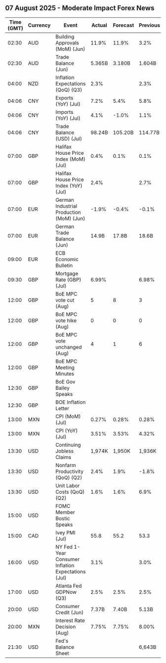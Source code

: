 ## 07 August 2025 - Moderate Impact Forex News

| Time (GMT) | Currency | Event | Actual | Forecast | Previous |
|------|----------|-------|--------|----------|----------|
| 02:30 | AUD | Building Approvals (MoM) (Jun) | 11.9% | 11.9% | 3.2% |
| 02:30 | AUD | Trade Balance (Jun) | 5.365B | 3.180B | 1.604B |
| 04:00 | NZD | Inflation Expectations (QoQ) (Q3) | 2.3% |  | 2.3% |
| 04:06 | CNY | Exports (YoY) (Jul) | 7.2% | 5.4% | 5.8% |
| 04:06 | CNY | Imports (YoY) (Jul) | 4.1% | -1.0% | 1.1% |
| 04:06 | CNY | Trade Balance (USD) (Jul) | 98.24B | 105.20B | 114.77B |
| 07:00 | GBP | Halifax House Price Index (MoM) (Jul) | 0.4% | 0.1% | 0.1% |
| 07:00 | GBP | Halifax House Price Index (YoY) (Jul) | 2.4% |  | 2.7% |
| 07:00 | EUR | German Industrial Production (MoM) (Jun) | -1.9% | -0.4% | -0.1% |
| 07:00 | EUR | German Trade Balance (Jun) | 14.9B | 17.8B | 18.6B |
| 09:00 | EUR | ECB Economic Bulletin |  |  |  |
| 09:30 | GBP | Mortgage Rate (GBP) (Jul) | 6.99% |  | 6.98% |
| 12:00 | GBP | BoE MPC vote cut (Aug) | 5 | 8 | 3 |
| 12:00 | GBP | BoE MPC vote hike (Aug) | 0 | 0 | 0 |
| 12:00 | GBP | BoE MPC vote unchanged (Aug) | 4 | 1 | 6 |
| 12:00 | GBP | BoE MPC Meeting Minutes |  |  |  |
| 12:30 | GBP | BoE Gov Bailey Speaks |  |  |  |
| 12:30 | GBP | BOE Inflation Letter |  |  |  |
| 13:00 | MXN | CPI (MoM) (Jul) | 0.27% | 0.28% | 0.28% |
| 13:00 | MXN | CPI (YoY) (Jul) | 3.51% | 3.53% | 4.32% |
| 13:30 | USD | Continuing Jobless Claims | 1,974K | 1,950K | 1,936K |
| 13:30 | USD | Nonfarm Productivity (QoQ) (Q2) | 2.4% | 1.9% | -1.8% |
| 13:30 | USD | Unit Labor Costs (QoQ) (Q2) | 1.6% | 1.6% | 6.9% |
| 15:00 | USD | FOMC Member Bostic Speaks |  |  |  |
| 15:00 | CAD | Ivey PMI (Jul) | 55.8 | 55.2 | 53.3 |
| 16:00 | USD | NY Fed 1-Year Consumer Inflation Expectations (Jul) | 3.1% |  | 3.0% |
| 17:00 | USD | Atlanta Fed GDPNow (Q3) | 2.5% | 2.5% | 2.5% |
| 20:00 | USD | Consumer Credit (Jun) | 7.37B | 7.40B | 5.13B |
| 20:00 | MXN | Interest Rate Decision (Aug) | 7.75% | 7.75% | 8.00% |
| 21:30 | USD | Fed's Balance Sheet |  |  | 6,643B |
